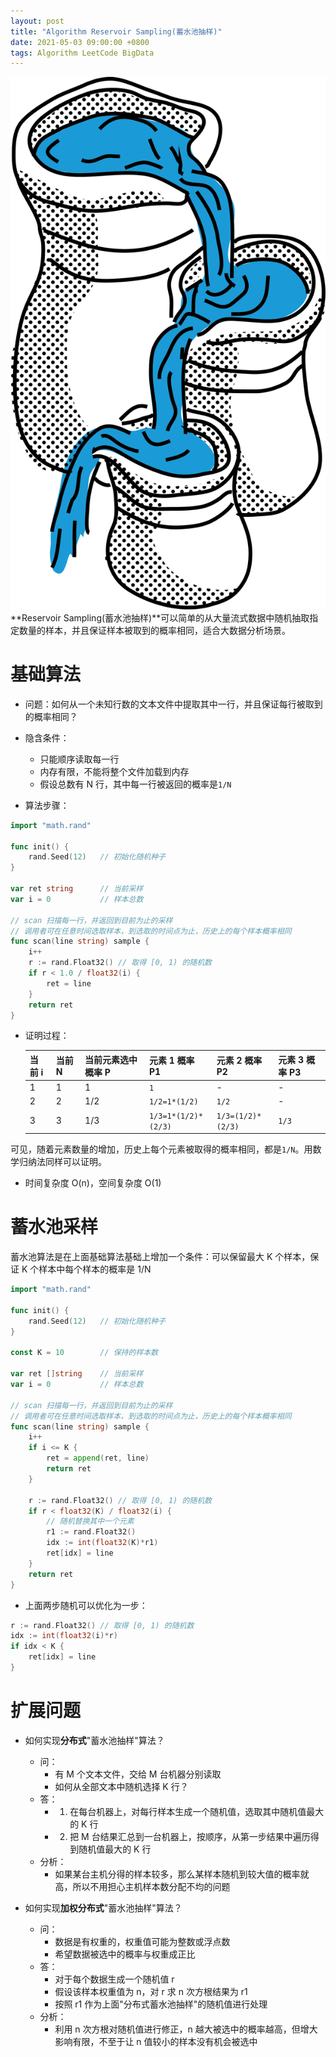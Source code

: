 ```yaml
---
layout: post
title: "Algorithm Reservoir Sampling(蓄水池抽样)"
date: 2021-05-03 09:00:00 +0800
tags: Algorithm LeetCode BigData
---
```


![Reservoir Sampling](/assets/images/2021-05-03-Algorithm_ReservoirSampling_1.png)
**Reservoir Sampling(蓄水池抽样)**可以简单的从大量流式数据中随机抽取指定数量的样本，并且保证样本被取到的概率相同，适合大数据分析场景。

# 基础算法

- 问题：如何从一个未知行数的文本文件中提取其中一行，并且保证每行被取到的概率相同？

- 隐含条件：

  - 只能顺序读取每一行
  - 内存有限，不能将整个文件加载到内存
  - 假设总数有 N 行，其中每一行被返回的概率是`1/N`

- 算法步骤：

```Go
import "math.rand"

func init() {
    rand.Seed(12)   // 初始化随机种子
}

var ret string      // 当前采样
var i = 0           // 样本总数

// scan 扫描每一行，并返回到目前为止的采样
// 调用者可在任意时间选取样本，到选取的时间点为止，历史上的每个样本概率相同
func scan(line string) sample {
    i++
    r := rand.Float32() // 取得 [0, 1) 的随机数
    if r < 1.0 / float32(i) {
        ret = line
    }
    return ret
}
```

- 证明过程：

  | 当前 i | 当前 N | 当前元素选中概率 P | 元素 1 概率 P1      | 元素 2 概率 P2    | 元素 3 概率 P3 |
  | ------ | ------ | ------------------ | ------------------- | ----------------- | -------------- |
  | 1      | 1      | 1                  | `1`                 | -                 | -              |
  | 2      | 2      | 1/2                | `1/2=1*(1/2)`       | `1/2`             | -              |
  | 3      | 3      | 1/3                | `1/3=1*(1/2)*(2/3)` | `1/3=(1/2)*(2/3)` | `1/3`          |

可见，随着元素数量的增加，历史上每个元素被取得的概率相同，都是`1/N`。用数学归纳法同样可以证明。

- 时间复杂度 O(n)，空间复杂度 O(1)

# 蓄水池采样

蓄水池算法是在上面基础算法基础上增加一个条件：可以保留最大 K 个样本，保证 K 个样本中每个样本的概率是 1/N

```Go
import "math.rand"

func init() {
    rand.Seed(12)   // 初始化随机种子
}

const K = 10        // 保持的样本数

var ret []string    // 当前采样
var i = 0           // 样本总数

// scan 扫描每一行，并返回到目前为止的采样
// 调用者可在任意时间选取样本，到选取的时间点为止，历史上的每个样本概率相同
func scan(line string) sample {
    i++
    if i <= K {
        ret = append(ret, line)
        return ret
    }

    r := rand.Float32() // 取得 [0, 1) 的随机数
    if r < float32(K) / float32(i) {
        // 随机替换其中一个元素
        r1 := rand.Float32()
        idx := int(float32(K)*r1)
        ret[idx] = line
    }
    return ret
}
```

- 上面两步随机可以优化为一步：

```Go
r := rand.Float32() // 取得 [0, 1) 的随机数
idx := int(float32(i)*r)
if idx < K {
    ret[idx] = line
}
```

# 扩展问题

- 如何实现**分布式**"蓄水池抽样"算法？

  - 问：
    - 有 M 个文本文件，交给 M 台机器分别读取
    - 如何从全部文本中随机选择 K 行？
  - 答：
    - 1. 在每台机器上，对每行样本生成一个随机值，选取其中随机值最大的 K 行
    - 2. 把 M 台结果汇总到一台机器上，按顺序，从第一步结果中遍历得到随机值最大的 K 行
  - 分析：
    - 如果某台主机分得的样本较多，那么某样本随机到较大值的概率就高，所以不用担心主机样本数分配不均的问题

- 如何实现**加权分布式**"蓄水池抽样"算法？
  - 问：
    - 数据是有权重的，权重值可能为整数或浮点数
    - 希望数据被选中的概率与权重成正比
  - 答：
    - 对于每个数据生成一个随机值 r
    - 假设该样本权重值为 n，对 r 求 n 次方根结果为 r1
    - 按照 r1 作为上面"分布式蓄水池抽样"的随机值进行处理
  - 分析：
    - 利用 n 次方根对随机值进行修正，n 越大被选中的概率越高，但增大影响有限，不至于让 n 值较小的样本没有机会被选中

